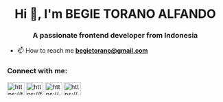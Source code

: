 <h1 align="center">Hi 👋, I'm BEGIE TORANO ALFANDO</h1>
<h3 align="center">A passionate frontend developer from Indonesia</h3>

- 📫 How to reach me **begietorano@gmail.com**

<h3 align="left">Connect with me:</h3>
<p align="left">
<a href="https://twitter.com/https://twitter.com/begietorano" target="blank"><img align="center" src="https://raw.githubusercontent.com/rahuldkjain/github-profile-readme-generator/master/src/images/icons/Social/twitter.svg" alt="https://twitter.com/begietorano" height="30" width="40" /></a>
<a href="https://fb.com/https://facebook.com/begiealfando" target="blank"><img align="center" src="https://raw.githubusercontent.com/rahuldkjain/github-profile-readme-generator/master/src/images/icons/Social/facebook.svg" alt="https://facebook.com/begiealfando" height="30" width="40" /></a>
<a href="https://instagram.com/https://www.instagram.com/cylo.derath._/" target="blank"><img align="center" src="https://raw.githubusercontent.com/rahuldkjain/github-profile-readme-generator/master/src/images/icons/Social/instagram.svg" alt="https://www.instagram.com/cylo.derath._/" height="30" width="40" /></a>
<a href="https://www.youtube.com/c/https://www.youtube.com/channel/uc-nds_yq-jcxuefkioekocg" target="blank"><img align="center" src="https://raw.githubusercontent.com/rahuldkjain/github-profile-readme-generator/master/src/images/icons/Social/youtube.svg" alt="https://www.youtube.com/channel/uc-nds_yq-jcxuefkioekocg" height="30" width="40" /></a>
</p>
